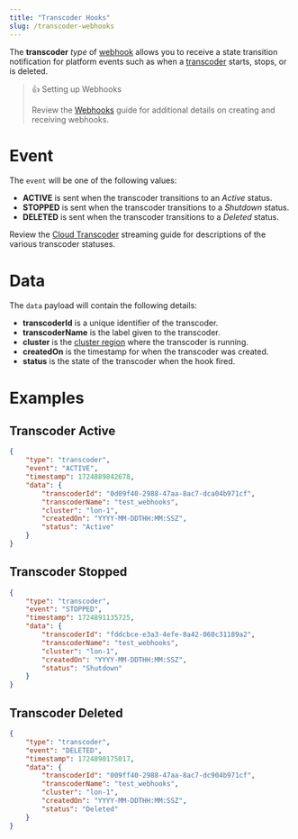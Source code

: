 ```yaml
---
title: "Transcoder Hooks"
slug: /transcoder-webhooks
---
```

The **transcoder** _type_ of [webhook](/millicast/webhooks/index.md) allows you to receive a state transition notification for platform events such as when a [transcoder](/millicast/distribution/cloud-transcoder.md) starts, stops, or is deleted.

> 👍 Setting up Webhooks
> 
> Review the [Webhooks](/millicast/webhooks/index.md) guide for additional details on creating and receiving webhooks.

# Event

The `event` will be one of the following values:

- **ACTIVE** is sent when the transcoder transitions to an _Active_ status.
- **STOPPED** is sent when the transcoder transitions to a _Shutdown_ status.
- **DELETED** is sent when the transcoder transitions to a _Deleted_ status.

Review the [Cloud Transcoder](/millicast/distribution/cloud-transcoder.md) streaming guide for descriptions of the various transcoder statuses.

# Data

The `data` payload will contain the following details:

- **transcoderId** is a unique identifier of the transcoder.
- **transcoderName** is the label given to the transcoder.
- **cluster** is the [cluster region](/millicast/distribution/multi-region-support/index.md) where the transcoder is running.
- **createdOn** is the timestamp for when the transcoder was created.
- **status** is the state of the transcoder when the hook fired. 

# Examples

## Transcoder Active

```json
{
    "type": "transcoder",
    "event": "ACTIVE",
    "timestamp": 1724889842678,
    "data": {
        "transcoderId": "0d09f40-2988-47aa-8ac7-dca04b971cf",
        "transcoderName": "test_webhooks",
        "cluster": "lon-1",
        "createdOn": "YYYY-MM-DDTHH:MM:SSZ",
        "status": "Active"
    }
}
```

## Transcoder Stopped

```json
{
    "type": "transcoder",
    "event": "STOPPED",
    "timestamp": 1724891135725,
    "data": {
        "transcoderId": "fddcbce-e3a3-4efe-8a42-060c31189a2",
        "transcoderName": "test_webhooks",
        "cluster": "lon-1",
        "createdOn": "YYYY-MM-DDTHH:MM:SSZ",
        "status": "Shutdown"
    }
}
```

## Transcoder Deleted

```json
{
    "type": "transcoder",
    "event": "DELETED",
    "timestamp": 1724890175017,
    "data": {
        "transcoderId": "009ff40-2988-47aa-8ac7-dc904b971cf",
        "transcoderName": "test_webhooks",
        "cluster": "lon-1",
        "createdOn": "YYYY-MM-DDTHH:MM:SSZ",
        "status": "Deleted"
    }
}
```
